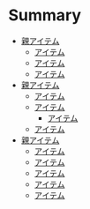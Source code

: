 # Summary

* [親アイテム]()
    * [アイテム](hoge.md)
    * [アイテム](hoge.md)
    * [アイテム](hoge.md)
* [親アイテム]()
    * [アイテム](hoge.md)
    * [アイテム](hoge.md)
        * [アイテム](hoge.md)
    * [アイテム](hoge.md)
* [親アイテム]()
    * [アイテム](hoge.md)
    * [アイテム](hoge.md)
    * [アイテム](hoge.md)
    * [アイテム](hoge.md)
    * [アイテム](hoge.md)